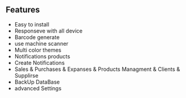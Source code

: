 ## Features
- Easy to install
- Responseve with all device
- Barcode generate
- use machine scanner
- Multi color themes
- Notifications products
- Create Notifications
- Sales & Purchases & Expanses & Products Managment & Clients & Supplirse
- BackUp DataBase
- advanced Settings

